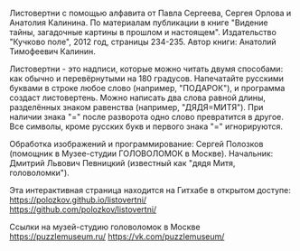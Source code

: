 Листовертни с помощью алфавита от Павла Сергеева, Сергея Орлова и Анатолия Калинина. По материалам публикации в книге "Видение тайны, загадочные картины в прошлом и настоящем". Издательство "Кучково поле", 2012 год, страницы 234-235. Автор книги: Анатолий Тимофеевич Калинин.

Листовертни - это надписи, которые можно читать двумя способами: как обычно и перевёрнутыми на 180 градусов. Напечатайте русскими буквами в строке любое слово (например, "ПОДАРОК"), и программа создаст листовертень. Можно написать два слова равной длины, разделённых знаком равенства (например, "ДЯДЯ=МИТЯ"). При наличии знака "=" после разворота одно слово превратится в другое. Все символы, кроме русских букв и первого знака "=" игнорируются.

Обработка изображений и программирование: Сергей Полозков (помощник в Музее-студии ГОЛОВОЛОМОК в Москве). Начальник: Дмитрий Львович Певницкий (известный как "дядя Митя, головоломки"). 

Эта интерактивная страница находится на Гитхабе в открытом доступе:
https://polozkov.github.io/listovertni/
https://github.com/polozkov/listovertni/

Ссылки на музей-студию головоломок в Москве
https://puzzlemuseum.ru/
https://vk.com/puzzlemuseum/
